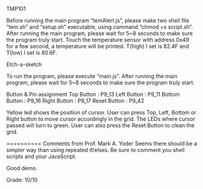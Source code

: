 TMP101

Before running the main program “temAlert.js”, please make two shell file “tem.sh” and “setup.sh” executable, using command “chmod +x script.sh”. After running the main program, please wait for 5~8 seconds to make sure the program truly start. Touch the temperature sensor with address 0x49 for a few second, a temperature will be printed. T(high) I set is 82.4F and T(low) I set is 80.6F. 

Etch-a-sketch

To run the program, please execute “main.js”. After running the main program, please wait for 5~8 seconds to make sure the program truly start. 

Button & Pin assignment
Top Button	  : P9_13
Left Button	  : P9_11
Bottom Button : P9_16
Right Button  : P9_17
Reset Button  : P9_42

Yellow led shows the position of cursor. User can press Top, Left, Bottom or Right button to move cursor accordingly in the grid. The LEDs where cursor passed will turn to green. User can also press the Reset Button to clean the grid.

==========
Comments from Prof. Mark A. Yoder
Seems there should be a simpler way than using repeated if/elses.
Be sure to comment you shell scripts and your JavaScript.

Good demo.

Grade:  10/10